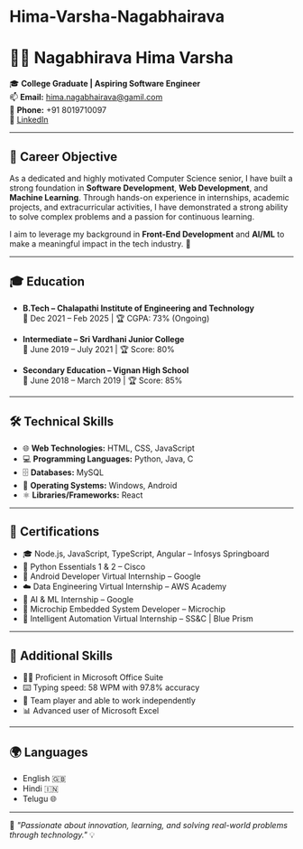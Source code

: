 # Hima-Varsha-Nagabhairava

# 👩‍💻 Nagabhirava Hima Varsha

🎓 **College Graduate | Aspiring Software Engineer**  
📫 **Email:** hima.nagabhairava@gamil.com  
📱 **Phone:** +91 8019710097  
🔗 [LinkedIn](https://www.linkedin.com/in/nagabhirava-hima-varsha-65984125b/)

---

## 🎯 Career Objective

As a dedicated and highly motivated Computer Science senior, I have built a strong foundation in **Software Development**, **Web Development**, and **Machine Learning**. Through hands-on experience in internships, academic projects, and extracurricular activities, I have demonstrated a strong ability to solve complex problems and a passion for continuous learning.

I aim to leverage my background in **Front-End Development** and **AI/ML** to make a meaningful impact in the tech industry. 🚀

---

## 🎓 Education

- **B.Tech – Chalapathi Institute of Engineering and Technology**  
  📅 Dec 2021 – Feb 2025 | 🏆 CGPA: 73% (Ongoing)

- **Intermediate – Sri Vardhani Junior College**  
  📅 June 2019 – July 2021 | 🏆 Score: 80%

- **Secondary Education – Vignan High School**  
  📅 June 2018 – March 2019 | 🏆 Score: 85%

---

## 🛠️ Technical Skills

- 🌐 **Web Technologies:** HTML, CSS, JavaScript  
- 💻 **Programming Languages:** Python, Java, C  
- 🗄️ **Databases:** MySQL  
- 📱 **Operating Systems:** Windows, Android  
- ⚛️ **Libraries/Frameworks:** React

---

## 🧾 Certifications

- 🎓 Node.js, JavaScript, TypeScript, Angular – Infosys Springboard  
- 🐍 Python Essentials 1 & 2 – Cisco  
- 🤖 Android Developer Virtual Internship – Google  
- ☁️ Data Engineering Virtual Internship – AWS Academy  
- 🧠 AI & ML Internship – Google  
- 🔧 Microchip Embedded System Developer – Microchip  
- 🔄 Intelligent Automation Virtual Internship – SS&C | Blue Prism

---

## 💼 Additional Skills

- 🧑‍💼 Proficient in Microsoft Office Suite  
- ⌨️ Typing speed: 58 WPM with 97.8% accuracy  
- 🤝 Team player and able to work independently  
- 📊 Advanced user of Microsoft Excel  

---

## 🌍 Languages

- English 🇬🇧  
- Hindi 🇮🇳  
- Telugu 🌐

---

📌 _"Passionate about innovation, learning, and solving real-world problems through technology."_ 💡
